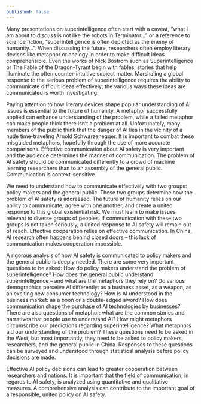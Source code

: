 ```yaml
---
published: false
---
```

Many presentations on superintelligence often start with a caveat, “what I am about to discuss is not like the robots in Terminator...” or a reference to science fiction, “superintelligence is often depicted as the enemy of humanity...”. When discussing the future, researchers often employ literary devices like metaphor or analogy in order to make difficult ideas comprehensible. Even the works of Nick Bostrom such as Superintelligence or The Fable of the Dragon-Tyrant begin with fables, stories that help illuminate the often counter-intuitive subject matter. Marshaling a global response to the serious problem of superintelligence requires the ability to communicate difficult ideas effectively; the various ways these ideas are communicated is worth investigating.


Paying attention to how literary devices shape popular understanding of AI issues is essential to the future of humanity. A metaphor successfully applied can enhance understanding of the problem, while a failed metaphor can make people think there isn’t a problem at all. Unfortunately, many members of the public think that the danger of AI lies in the vicinity of a nude time-traveling Arnold Schwarzenegger. It is important to combat these misguided metaphors, hopefully through the use of more accurate comparisons. Effective communication about AI safety is very important and the audience determines the manner of communication. The problem of AI safety should be communicated differently to a crowd of machine learning researchers than to an assembly of the general public. Communication is context-sensitive. 

We need to understand how to communicate effectively with two groups: policy makers and the general public. These two groups determine how the problem of AI safety is addressed. The future of humanity relies on our ability to communicate, agree with one another, and create a united response to this global existential risk. We must learn to make issues relevant to diverse groups of peoples. If communication with these two groups is not taken seriously, a united response to AI safety will remain out of reach. Effective cooperation relies on effective communication. In China, AI research often happens behind closed doors – this lack of communication makes cooperation impossible.  

A rigorous analysis of how AI safety is communicated to policy makers and the general public is deeply needed. There are some very important questions to be asked: How do policy makers understand the problem of superintelligence? How does the general public understand superintelligence – and what are the metaphors they rely on? Do various demographics perceive AI differently: as a business asset, as a weapon, as an exciting new consumer technology? How is AI understood in the business market: as a boon or a double-edged sword? How does communication shape the purchase of AI technologies by businesses? There are also questions of metaphor: what are the common stories and narratives that people use to understand AI? How might metaphors circumscribe our predictions regarding superintelligence? What metaphors aid our understanding of the problem? These questions need to be asked in the West, but most importantly, they need to be asked to policy makers, researchers, and the general public in China. Responses to these questions can be surveyed and understood through statistical analysis before policy decisions are made.

Effective AI policy decisions can lead to greater cooperation between researchers and nations. It is important that the field of communication, in regards to AI safety, is analyzed using quantitative and qualitative measures.  A comprehensive analysis can contribute to the important goal of a responsible, united policy on AI safety.